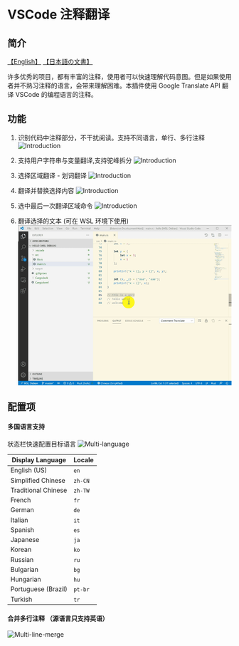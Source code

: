 # VSCode 注释翻译

## 简介
[【English】](./doc/README.md) [【日本語の文書】](./doc/README_JA.md)

许多优秀的项目，都有丰富的注释，使用者可以快速理解代码意图。但是如果使用者并不熟习注释的语言，会带来理解困难。本插件使用 Google Translate API 翻译 VSCode 的编程语言的注释。

## 功能
1. 识别代码中注释部分，不干扰阅读。支持不同语言，单行、多行注释
![Introduction](./doc/image/cn/Introduction.gif)

2. 支持用户字符串与变量翻译,支持驼峰拆分
![Introduction](./doc/image/cn/variable.gif)

3. 选择区域翻译 - 划词翻译
![Introduction](./doc/image/cn/selection.gif)

4. 翻译并替换选择内容
![Introduction](./doc/image/translate-selections.gif)

5. 选中最后一次翻译区域命令
![Introduction](./doc/image/cn/select.gif)

6. 翻译选择的文本 (可在 WSL 环境下使用)
![Introduction](./doc/image/cn/translate_selected.gif)

## 配置项
#### 多国语言支持
状态栏快速配置目标语言
![Multi-language](./doc/image/cn/status-bar.gif)

| Display Language    | Locale  |
| ------------------- | ------- |
| English (US)        | `en`    |
| Simplified Chinese  | `zh-CN` |
| Traditional Chinese | `zh-TW` |
| French              | `fr`    |
| German              | `de`    |
| Italian             | `it`    |
| Spanish             | `es`    |
| Japanese            | `ja`    |
| Korean              | `ko`    |
| Russian             | `ru`    |
| Bulgarian           | `bg`    |
| Hungarian           | `hu`    |
| Portuguese (Brazil) | `pt-br` |
| Turkish             | `tr`    |


#### 合并多行注释 （源语言只支持英语）
![Multi-line-merge](./doc/image/multi-line-merge.gif)